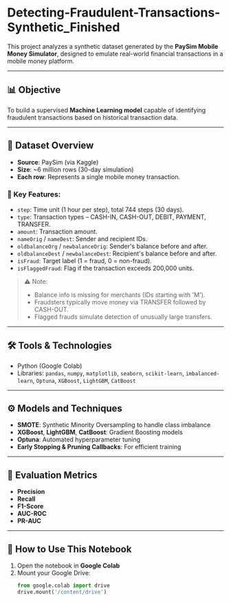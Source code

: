 # Detecting-Fraudulent-Transactions-Synthetic_Finished

This project analyzes a synthetic dataset generated by the **PaySim Mobile Money Simulator**, designed to emulate real-world financial transactions in a mobile money platform.

---

## 📊 Objective

To build a supervised **Machine Learning model** capable of identifying fraudulent transactions based on historical transaction data.

---

## 📁 Dataset Overview

- **Source**: PaySim (via Kaggle)
- **Size**: ~6 million rows (30-day simulation)
- **Each row**: Represents a single mobile money transaction.

### 🔑 Key Features:

- `step`: Time unit (1 hour per step), total 744 steps (30 days).
- `type`: Transaction types – CASH-IN, CASH-OUT, DEBIT, PAYMENT, TRANSFER.
- `amount`: Transaction amount.
- `nameOrig` / `nameDest`: Sender and recipient IDs.
- `oldbalanceOrg` / `newbalanceOrig`: Sender's balance before and after.
- `oldbalanceDest` / `newbalanceDest`: Recipient's balance before and after.
- `isFraud`: Target label (1 = fraud, 0 = non-fraud).
- `isFlaggedFraud`: Flag if the transaction exceeds 200,000 units.

> ⚠️ Note:
> - Balance info is missing for merchants (IDs starting with 'M').
> - Fraudsters typically move money via TRANSFER followed by CASH-OUT.
> - Flagged frauds simulate detection of unusually large transfers.

---

## 🛠️ Tools & Technologies

- Python (Google Colab)
- Libraries: `pandas`, `numpy`, `matplotlib`, `seaborn`, `scikit-learn`, `imbalanced-learn`, `Optuna`, `XGBoost`, `LightGBM`, `CatBoost`

---

## ⚙️ Models and Techniques

- **SMOTE**: Synthetic Minority Oversampling to handle class imbalance
- **XGBoost**, **LightGBM**, **CatBoost**: Gradient Boosting models
- **Optuna**: Automated hyperparameter tuning
- **Early Stopping & Pruning Callbacks**: For efficient training

---

## 🧪 Evaluation Metrics

- **Precision**
- **Recall**
- **F1-Score**
- **AUC-ROC**
- **PR-AUC**

---

## 🔁 How to Use This Notebook

1. Open the notebook in **Google Colab**
2. Mount your Google Drive:
   ```python
   from google.colab import drive
   drive.mount('/content/drive')
